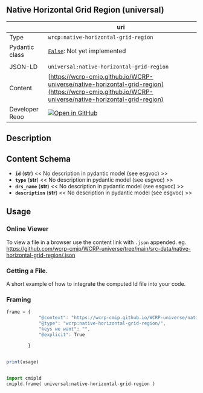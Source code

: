 

<section id="info">

# Native Horizontal Grid Region  (universal)

|  | uri |
| --- | --- |
| Type | `wrcp:native-horizontal-grid-region` |
| Pydantic class | [`False`](https://github.com/ESGF/esgf-vocab/blob/main/src/esgvoc/api/data_descriptors/False.py):  Not yet implemented |
| | |
| JSON-LD | `universal:native-horizontal-grid-region` |
| Content | [https://wcrp-cmip.github.io/WCRP-universe/native-horizontal-grid-region](https://wcrp-cmip.github.io/WCRP-universe/native-horizontal-grid-region) |
| Developer Reoo | [![Open in GitHub](https://img.shields.io/badge/Open-GitHub-blue?logo=github&style=flat-square)](https://github.com/wcrp-cmip/WCRP-universe/tree/main/src-data/native-horizontal-grid-region) |


</section>
    

<section id="description">

## Description

</section>


<section id="schema">

## Content Schema

- **`id`** (**str**) 
  << No description in pydantic model (see esgvoc) >>
- **`type`** (**str**) 
  << No description in pydantic model (see esgvoc) >>
- **`drs_name`** (**str**) 
  << No description in pydantic model (see esgvoc) >>
- **`description`** (**str**) 
  << No description in pydantic model (see esgvoc) >>





</section>   

<section id="usage">

## Usage

### Online Viewer 
To view a file in a browser use the content link with `.json` appended. eg. https://github.com/wcrp-cmip/WCRP-universe/tree/main/src-data/native-horizontal-grid-region/.json

### Getting a File. 

A short example of how to integrate the computed ld file into your code. 

### Framing
```js
frame = {
            "@context": "https://wcrp-cmip.github.io/WCRP-universe/native-horizontal-grid-region/_context_",
            "@type": "wcrp:native-horizontal-grid-region/",
            "keys we want": "",
            "@explicit": True

        }
        

print(usage)

```

```python

import cmipld
cmipld.frame( universal:native-horizontal-grid-region )

```
</section>

    